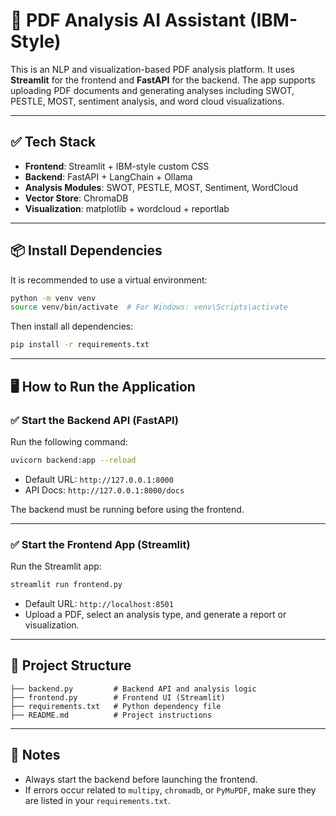 # 📄 PDF Analysis AI Assistant (IBM-Style)

This is an NLP and visualization-based PDF analysis platform. It uses **Streamlit** for the frontend and **FastAPI** for the backend. The app supports uploading PDF documents and generating analyses including SWOT, PESTLE, MOST, sentiment analysis, and word cloud visualizations.

---

## ✅ Tech Stack

- **Frontend**: Streamlit + IBM-style custom CSS
- **Backend**: FastAPI + LangChain + Ollama
- **Analysis Modules**: SWOT, PESTLE, MOST, Sentiment, WordCloud
- **Vector Store**: ChromaDB
- **Visualization**: matplotlib + wordcloud + reportlab

---

## 📦 Install Dependencies

It is recommended to use a virtual environment:

```bash
python -m venv venv
source venv/bin/activate  # For Windows: venv\Scripts\activate
```

Then install all dependencies:

```bash
pip install -r requirements.txt
```

---

## 🖥️ How to Run the Application

### ✅ Start the Backend API (FastAPI)

Run the following command:

```bash
uvicorn backend:app --reload
```

- Default URL: `http://127.0.0.1:8000`
- API Docs: `http://127.0.0.1:8000/docs`

The backend must be running before using the frontend.

---

### ✅ Start the Frontend App (Streamlit)

Run the Streamlit app:

```bash
streamlit run frontend.py
```

- Default URL: `http://localhost:8501`
- Upload a PDF, select an analysis type, and generate a report or visualization.

---

## 📁 Project Structure

```
├── backend.py         # Backend API and analysis logic
├── frontend.py        # Frontend UI (Streamlit)
├── requirements.txt   # Python dependency file
├── README.md          # Project instructions
```

---

## 📌 Notes

- Always start the backend before launching the frontend.
- If errors occur related to `multipy`, `chromadb`, or `PyMuPDF`, make sure they are listed in your `requirements.txt`.
